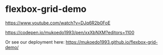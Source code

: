 # flexbox-grid-demo
https://www.youtube.com/watch?v=DJq6R2b0FoE<br>

https://codepen.io/mukoedo1993/pen/xxXbNXM?editors=1100<br>

Or see our deployment here:
https://mukoedo1993.github.io/flexbox-grid-demo/



